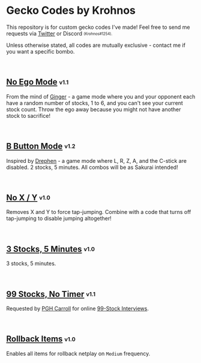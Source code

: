 # Gecko Codes by Krohnos

This repository is for custom gecko codes I've made! Feel free to send me requests via [Twitter](https://twitter.com/cnkeats) or Discord <sub><sup>(Krohnos#1254).<sup><sub>

Unless otherwise stated, all codes are mutually exclusive - contact me if you want a specific bombo.

<br>

## [No Ego Mode](no-ego-mode.ini) <sub><sup>v1.1</sup></sub>
From the mind of [Ginger](https://twitter.com/SsbmGinger/status/1470532447075024897) - a game mode where you and your opponent each have a random number of stocks, 1 to 6, and you can't see your current stock count. Throw the ego away because you might not have another stock to sacrifice!

<br>

## [B Button Mode](b-button-mode.ini) <sub><sup>v1.2</sup></sub>
Inspired by [Drephen](https://twitter.com/Drephen/status/1476395174695682049) - a game mode where L, R, Z, A, and the C-stick are disabled. 2 stocks, 5 minutes. All combos will be as Sakurai intended!

<br>

## [No X / Y](no-xy.ini) <sub><sup>v1.0</sup></sub>
Removes X and Y to force tap-jumping. Combine with a code that turns off tap-jumping to disable jumping altogether!

<br>

## [3 Stocks, 5 Minutes](3-stocks-5-minutes.ini) <sub><sup>v1.0</sup></sub>
3 stocks, 5 minutes.

<br>

## [99 Stocks, No Timer](99-stocks-no-timer.ini) <sub><sup>v1.1</sup></sub>
Requested by [PGH Carroll](https://twitter.com/OhgirlNC) for online [99-Stock Interviews](https://www.youtube.com/playlist?list=PLeGlnaSlOss2bVIJXYc9d_KSwciMWc1ki).

<br>

## [Rollback Items](rollback-items.ini) <sub><sup>v1.0</sup></sub>
Enables all items for rollback netplay on `Medium` frequency.